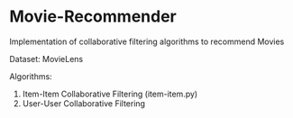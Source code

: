 # Movie-Recommender
Implementation of collaborative filtering algorithms to recommend Movies

Dataset: MovieLens 

Algorithms: 
  1. Item-Item Collaborative Filtering (item-item.py)
  2. User-User Collaborative Filtering  

  

